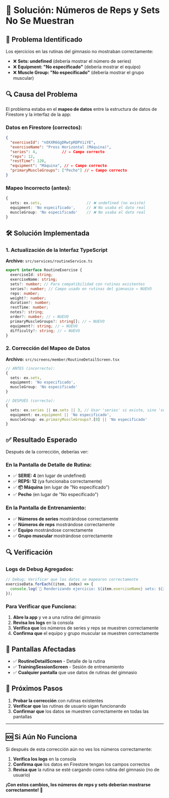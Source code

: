 # 🔧 Solución: Números de Reps y Sets No Se Muestran

## 🚨 **Problema Identificado**

Los ejercicios en las rutinas del gimnasio no mostraban correctamente:
- ❌ **Sets: undefined** (debería mostrar el número de series)
- ❌ **Equipment: "No especificado"** (debería mostrar el equipo)
- ❌ **Muscle Group: "No especificado"** (debería mostrar el grupo muscular)

## 🔍 **Causa del Problema**

El problema estaba en el **mapeo de datos** entre la estructura de datos de Firestore y la interfaz de la app:

### **Datos en Firestore (correctos):**
```json
{
  "exerciseId": "nOXXR6GgDRwtpRDPViiYE",
  "exerciseName": "Press Horizontal (Máquina)",
  "series": 4,           // ← Campo correcto
  "reps": 12,
  "restTime": 120,
  "equipment": "Máquina", // ← Campo correcto
  "primaryMuscleGroups": ["Pecho"] // ← Campo correcto
}
```

### **Mapeo Incorrecto (antes):**
```typescript
{
  sets: ex.sets,                    // ❌ undefined (no existe)
  equipment: 'No especificado',     // ❌ No usaba el dato real
  muscleGroup: 'No especificado'    // ❌ No usaba el dato real
}
```

## 🛠️ **Solución Implementada**

### **1. Actualización de la Interfaz TypeScript**

**Archivo:** `src/services/routineService.ts`

```typescript
export interface RoutineExercise {
  exerciseId: string;
  exerciseName: string;
  sets?: number; // Para compatibilidad con rutinas existentes
  series?: number; // Campo usado en rutinas del gimnasio ← NUEVO
  reps: number;
  weight?: number;
  duration?: number;
  restTime: number;
  notes?: string;
  order?: number; // ← NUEVO
  primaryMuscleGroups?: string[]; // ← NUEVO
  equipment?: string; // ← NUEVO
  difficulty?: string; // ← NUEVO
}
```

### **2. Corrección del Mapeo de Datos**

**Archivo:** `src/screens/member/RoutineDetailScreen.tsx`

```typescript
// ANTES (incorrecto):
{
  sets: ex.sets,
  equipment: 'No especificado',
  muscleGroup: 'No especificado'
}

// DESPUÉS (correcto):
{
  sets: ex.series || ex.sets || 3, // Usar 'series' si existe, sino 'sets', sino 3 por defecto
  equipment: ex.equipment || 'No especificado',
  muscleGroup: ex.primaryMuscleGroups?.[0] || 'No especificado'
}
```

## ✅ **Resultado Esperado**

Después de la corrección, deberías ver:

### **En la Pantalla de Detalle de Rutina:**
- ✅ **SERIE: 4** (en lugar de undefined)
- ✅ **REPS: 12** (ya funcionaba correctamente)
- ✅ **📦 Máquina** (en lugar de "No especificado")
- ✅ **Pecho** (en lugar de "No especificado")

### **En la Pantalla de Entrenamiento:**
- ✅ **Números de series** mostrándose correctamente
- ✅ **Números de reps** mostrándose correctamente
- ✅ **Equipo** mostrándose correctamente
- ✅ **Grupo muscular** mostrándose correctamente

## 🔍 **Verificación**

### **Logs de Debug Agregados:**
```typescript
// Debug: Verificar que los datos se mapearon correctamente
exerciseData.forEach((item, index) => {
  console.log(`🎯 Renderizando ejercicio: ${item.exerciseName} sets: ${item.sets} reps: ${item.reps}`);
});
```

### **Para Verificar que Funciona:**
1. **Abre la app** y ve a una rutina del gimnasio
2. **Revisa los logs** en la consola
3. **Verifica que** los números de series y reps se muestren correctamente
4. **Confirma que** el equipo y grupo muscular se muestren correctamente

## 📱 **Pantallas Afectadas**

- ✅ **RoutineDetailScreen** - Detalle de la rutina
- ✅ **TrainingSessionScreen** - Sesión de entrenamiento
- ✅ **Cualquier pantalla** que use datos de rutinas del gimnasio

## 🎯 **Próximos Pasos**

1. **Probar la corrección** con rutinas existentes
2. **Verificar que** las rutinas de usuario sigan funcionando
3. **Confirmar que** los datos se muestren correctamente en todas las pantallas

---

## 🆘 **Si Aún No Funciona**

Si después de esta corrección aún no ves los números correctamente:

1. **Verifica los logs** en la consola
2. **Confirma que** los datos en Firestore tengan los campos correctos
3. **Revisa que** la rutina se esté cargando como rutina del gimnasio (no de usuario)

**¡Con estos cambios, los números de reps y sets deberían mostrarse correctamente! 🎉** 